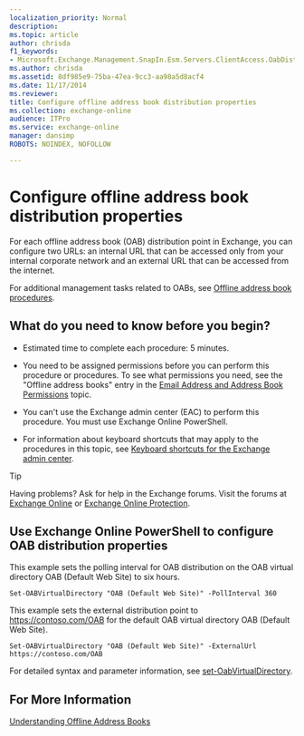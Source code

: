 ```yaml
---
localization_priority: Normal
description: 
ms.topic: article
author: chrisda
f1_keywords:
- Microsoft.Exchange.Management.SnapIn.Esm.Servers.ClientAccess.OabDistributionGeneralPage
ms.author: chrisda
ms.assetid: 8df985e9-75ba-47ea-9cc3-aa98a5d8acf4
ms.date: 11/17/2014
ms.reviewer: 
title: Configure offline address book distribution properties
ms.collection: exchange-online
audience: ITPro
ms.service: exchange-online
manager: dansimp
ROBOTS: NOINDEX, NOFOLLOW

---
```


# Configure offline address book distribution properties

For each offline address book (OAB) distribution point in Exchange, you can configure two URLs: an internal URL that can be accessed only from your internal corporate network and an external URL that can be accessed from the internet.

For additional management tasks related to OABs, see [Offline address book procedures](offline-address-book-procedures.md).

## What do you need to know before you begin?

- Estimated time to complete each procedure: 5 minutes.

- You need to be assigned permissions before you can perform this procedure or procedures. To see what permissions you need, see the "Offline address books" entry in the [Email Address and Address Book Permissions](https://technet.microsoft.com/library/1c1de09d-16ef-4424-9bfb-eb7edffbc8c2.aspx) topic.

- You can't use the Exchange admin center (EAC) to perform this procedure. You must use Exchange Online PowerShell.

- For information about keyboard shortcuts that may apply to the procedures in this topic, see [Keyboard shortcuts for the Exchange admin center](../../accessibility/keyboard-shortcuts-in-admin-center.md).

> [!TIP]
> Having problems? Ask for help in the Exchange forums. Visit the forums at [Exchange Online](https://go.microsoft.com/fwlink/p/?linkId=267542) or [Exchange Online Protection](https://go.microsoft.com/fwlink/p/?linkId=285351).

## Use Exchange Online PowerShell to configure OAB distribution properties

This example sets the polling interval for OAB distribution on the OAB virtual directory OAB (Default Web Site) to six hours.

```
Set-OABVirtualDirectory "OAB (Default Web Site)" -PollInterval 360
```

This example sets the external distribution point to https://contoso.com/OAB for the default OAB virtual directory OAB (Default Web Site).

```
Set-OABVirtualDirectory "OAB (Default Web Site)" -ExternalUrl https://contoso.com/OAB
```

For detailed syntax and parameter information, see [set-OabVirtualDirectory](https://technet.microsoft.com/library/d1184716-920c-47cf-9e03-638434c16462.aspx).

## For More Information

[Understanding Offline Address Books](https://technet.microsoft.com/library/a6bcb072-4ab9-400e-a5d0-c05264629097.aspx)
